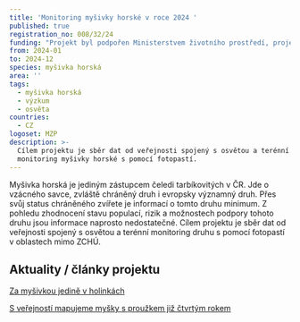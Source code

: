 ```yaml
---
title: 'Monitoring myšivky horské v roce 2024 '
published: true
registration_no: 008/32/24
funding: "Projekt byl podpořen Ministerstvem životního prostředí, projekt nemusí vyjadřovat stanoviska MŽP.\r\n\n\r\n\nProgram na podporu projektů nestátních neziskových organizací pro rok 2024 - Podprogram A"
from: 2024-01
to: 2024-12
species: myšivka horská
area: ''
tags:
  - myšivka horská
  - výzkum
  - osvěta
countries:
  - CZ
logoset: MZP
description: >-
  Cílem projektu je sběr dat od veřejnosti spojený s osvětou a terénní
  monitoring myšivky horské s pomocí fotopastí.
---
```

Myšivka horská je jediným zástupcem čeledi tarbíkovitých v ČR. Jde o vzácného savce, zvláště chráněný druh i evropsky významný druh. Přes svůj status chráněného zvířete je informací o tomto druhu minimum. Z pohledu zhodnocení stavu populací, rizik a možnostech podpory tohoto druhu jsou informace naprosto nedostatečné. Cílem projektu je sběr dat od veřejnosti spojený s osvětou a terénní monitoring druhu s pomocí fotopastí v oblastech mimo ZCHÚ.



## Aktuality / články projektu

[Za myšivkou jedině v holinkách](/news/za-myšivkou-jedině-v-holinkách)

[S veřejností mapujeme myšky s proužkem již čtvrtým rokem](/news/s-veřejností-mapujeme-myšky-s-proužkem-již-4-roky)
